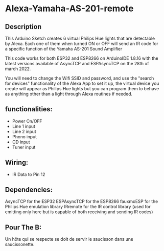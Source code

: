 # Alexa-Yamaha-AS-201-remote

## Description
This Arduino Sketch creates 6 virtual Philips Hue lights that are detectable by Alexa. Each one of them when turned ON or OFF will send an IR code for a specific function of the Yamaha AS-201 Sound Amplifier

This code works for both ESP32 and ESP8266 on ArduinoIDE 1.8.16 with the latest versions available of AsyncTCP and ESPAsyncTCP on the 28th of march 2022.

You will need to change the Wifi SSID and password, and use the "search for devices" functionality of the Alexa App to set it up, the virtual device you create will appear as Philips Hue lights but you can program them to behave as anything other than a light through Alexa routines if needed.

## functionalities:

* Power On/OFF
* Line 1 input
* Line 2 input
* Phono input
* CD input
* Tuner input

## Wiring:
* IR Data to Pin 12

## Dependencies:
AsyncTCP for the ESP32
ESPAsyncTCP for the ESP8266
fauxmoESP for the Philips Hue emulation library
IRremote for the IR control library (used for emitting only here but is capable of both receiving and sending IR codes)

## Pour The B:
Un hôte qui se respecte se doit de servir le saucisson dans une saucissonette.
